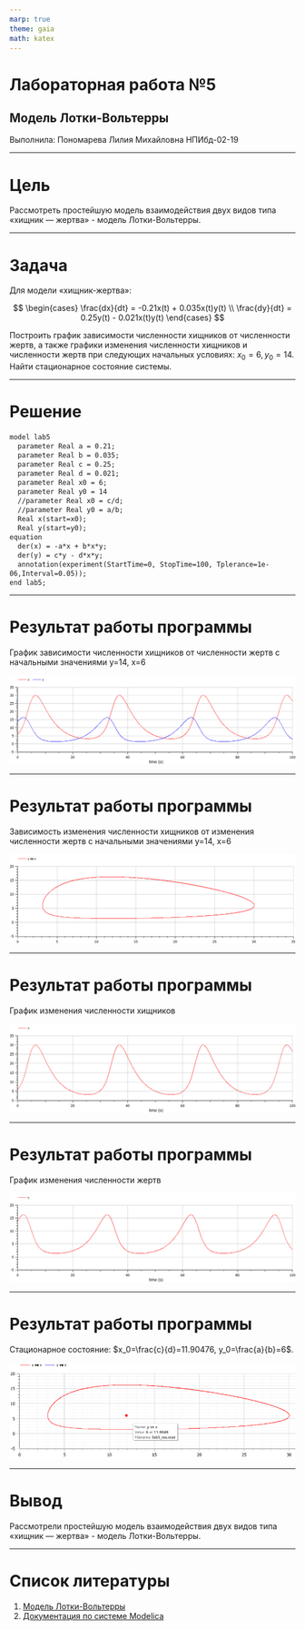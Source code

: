 ```yaml
---
marp: true
theme: gaia
math: katex
---
```

# Лабораторная работа №5
##  Модель Лотки-Вольтерры

Выполнила: Пономарева Лилия Михайловна
НПИбд-02-19
___
# Цель

Рассмотреть простейшую модель взаимодействия двух видов типа «хищник — жертва» - модель Лотки-Вольтерры.  
___
# Задача

Для модели «хищник-жертва»:  

$$
 \begin{cases}
	\frac{dx}{dt} = -0.21x(t) + 0.035x(t)y(t)
	\\   
	\frac{dy}{dt} = 0.25y(t) - 0.021x(t)y(t)
 \end{cases}
$$

Построить график зависимости численности хищников от численности жертв, а также графики изменения численности хищников и численности жертв при следующих начальных условиях: $x_0=6, y_0=14$.
 Найти стационарное состояние системы. 
___
# Решение

```
model lab5
  parameter Real a = 0.21;
  parameter Real b = 0.035;
  parameter Real c = 0.25;
  parameter Real d = 0.021;
  parameter Real x0 = 6;
  parameter Real y0 = 14
  //parameter Real x0 = c/d;
  //parameter Real y0 = a/b;
  Real x(start=x0);
  Real y(start=y0);
equation
  der(x) = -a*x + b*x*y;
  der(y) = c*y - d*x*y;
  annotation(experiment(StartTime=0, StopTime=100, Tplerance=1e-06,Interval=0.05));
end lab5;
```
___
# Результат работы программы
График зависимости численности хищников от численности жертв с начальными значениями у=14, х=6

![График зависимости численности хищников от численности жертв с начальными значениями у=14, х=6](../images/1.png)
___
# Результат работы программы
Зависимость изменения численности хищников от изменения численности жертв с начальными значениями у=14, х=6

![Зависимость изменения численности хищников от изменения численности жертв с начальными значениями у=14, х=6](../images/2.png)
___
# Результат работы программы
График изменения численности хищников

![График изменения численности хищников](../images/3.png)
___
# Результат работы программы
График изменения численности жертв

![График изменения численности жертв](../images/4.png)
___
# Результат работы программы

Стационарное состояние: $x_0=\frac{c}{d}=11.90476, y_0=\frac{a}{b}=6$.

![Стационарное состояние на графике зависимости изменения численности хищников от изменения численности жертв](../images/5.1.png)
___
# Вывод

Рассмотрели простейшую модель взаимодействия двух видов типа «хищник — жертва» - модель Лотки-Вольтерры. 
___
# Список литературы

1. [Модель Лотки-Вольтерры](https://math-it.petrsu.ru/users/semenova/MathECO/Lections/Lotka_Volterra.pdf)
2. [Документация по системе Modelica](https://www.modelica.org/)